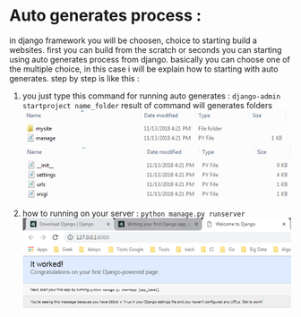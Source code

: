# Auto generates process :
in django framework you will be choosen, choice to starting build a websites. first you can build from the scratch or seconds you can starting using auto generates process from django.
basically you can choose one of the multiple choice, in this case i will be explain how to starting with auto generates. step by step is like this :
1. you just type this command for running auto generates :
`django-admin startproject name_folder` 
result of command will generates folders
![folder generates](./images/result-auto-generates.png)
![folder generates](./images/result-auto-generates-2.png)

2. how to running on your server :
`python manage.py runserver`
![running on server](./images/running-onserver.png)
